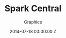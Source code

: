 ---
title: Spark Central
date: 2014-07-18 00:00:00 Z
categories:
- Web Development
subtitle: Graphics
modal-id: 1
img: Sparkcentral_Graphics.jpg
thumbnail: Scablands-100.jpg
description:
alt: image-alt
project-date: 2014-04-01 00:00:00 Z
client: Start Bootstrap
layout: default
---